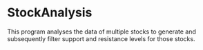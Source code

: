# StockAnalysis
This program analyses the data of multiple stocks to generate and subsequently filter support and resistance levels for those stocks.
